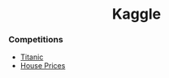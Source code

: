 <h1 align='center'> Kaggle </h1>

<h3>Competitions</h3>
<ul>
<li><a href="https://www.kaggle.com/c/titanic">Titanic</a></li>
<li><a href="https://www.kaggle.com/c/house-prices-advanced-regression-techniques">House Prices</a></li>
</ul>
